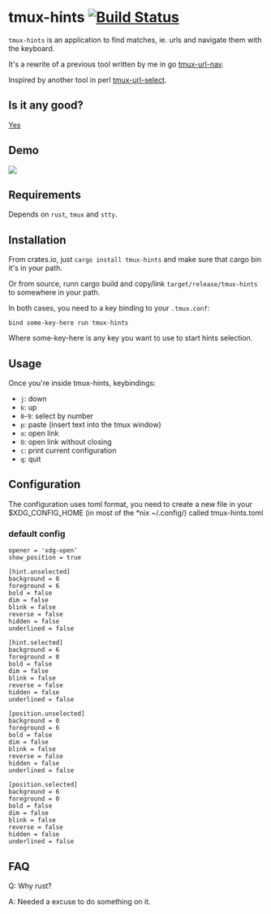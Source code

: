 # tmux-hints [![Build Status](https://travis-ci.org/Roger/tmux-hints.svg?branch=master)](https://travis-ci.org/Roger/tmux-hints)

`tmux-hints` is an application to find matches, ie. urls and navigate them
with the keyboard.

It's a rewrite of a previous tool written by me in go [tmux-url-nav][1].

Inspired by another tool in perl [tmux-url-select][2].

[1]: https://github.com/roger/tmux-url-nav
[2]: https://github.com/dequis/tmux-url-select

## Is it any good?

[Yes][3]

[3]: https://news.ycombinator.com/item?id=3067434

## Demo

![](https://d.fsck.com.ar/cm0Pv.gif)

## Requirements

Depends on `rust`, `tmux` and `stty`.

## Installation

From crates.io, just `cargo install tmux-hints` and make sure that cargo bin
it's in your path.

Or from source, runn cargo build and copy/link `target/release/tmux-hints`
to somewhere in your path.

In both cases, you need to a key binding to your `.tmux.conf`:

    bind some-key-here run tmux-hints

Where some-key-here is any key you want to use to start hints selection.

## Usage

Once you're inside tmux-hints, keybindings:

 * `j`: down
 * `k`: up
 * `0`-`9`: select by number
 * `p`: paste (insert text into the tmux window)
 * `o`: open link
 * `O`: open link without closing
 * `c`: print current configuration
 * `q`: quit

## Configuration

The configuration uses toml format, you need to create a new file in your $XDG_CONFIG_HOME (in most of the *nix ~/.config/) called tmux-hints.toml

### default config

```
opener = 'xdg-open'
show_position = true

[hint.unselected]
background = 0
foreground = 6
bold = false
dim = false
blink = false
reverse = false
hidden = false
underlined = false

[hint.selected]
background = 6
foreground = 0
bold = false
dim = false
blink = false
reverse = false
hidden = false
underlined = false

[position.unselected]
background = 0
foreground = 6
bold = false
dim = false
blink = false
reverse = false
hidden = false
underlined = false

[position.selected]
background = 6
foreground = 0
bold = false
dim = false
blink = false
reverse = false
hidden = false
underlined = false
```

## FAQ

Q: Why rust?

A: Needed a excuse to do something on it.
